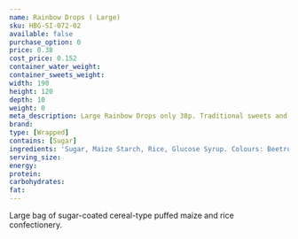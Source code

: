 ```yaml
---
name: Rainbow Drops ( Large)
sku: HBG-SI-072-02
available: false
purchase_option: 0
price: 0.38
cost_price: 0.152
container_water_weight: 
container_sweets_weight: 
width: 190
height: 120
depth: 10
weight: 0
meta_description: Large Rainbow Drops only 38p. Traditional sweets and more at humbugs Confectionery Store. Specialists in satisfying your sweet tooth!
brand: 
type: [Wrapped]
contains: [Sugar]
ingredients: 'Sugar, Maize Starch, Rice, Glucose Syrup. Colours: Beetroot, Carmine Extract, Copper Chlorophyll, Lutein, Paprika Extract'
serving_size: 
energy: 
protein: 
carbohydrates: 
fat: 
---
```

Large bag of sugar-coated cereal-type puffed maize and rice confectionery.